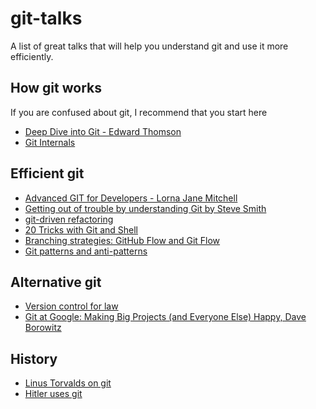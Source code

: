 # git-talks
A list of great talks that will help you understand git and use it more efficiently.

## How git works
If you are confused about git, I recommend that you start here
* [Deep Dive into Git - Edward Thomson](https://www.youtube.com/watch?v=fBP18-taaNw&ab_channel=NDCConferences)
* [Git Internals](https://www.youtube.com/watch?v=P6jD966jzlk&ab_channel=GitLab)

## Efficient git
* [Advanced GIT for Developers - Lorna Jane Mitchell](https://www.youtube.com/watch?v=duqBHik7nRo&ab_channel=LaraconEU)
* [Getting out of trouble by understanding Git by Steve Smith](https://www.youtube.com/watch?v=sevc6668cQ0&t=213s&ab_channel=Devoxx)
* [git-driven refactoring](https://www.youtube.com/watch?v=e9K1gHYIE2c&ab_channel=GitHub)
* [20 Tricks with Git and Shell](https://www.youtube.com/watch?v=d-T51nhmFhQ&ab_channel=GitHub)
* [Branching strategies: GitHub Flow and Git Flow](https://www.youtube.com/watch?v=gQVUCTVt39o&list=RDCMUC7c3Kb6jYCRj4JOHHZTxKsQ&index=30&ab_channel=GitHub)
* [Git patterns and anti-patterns](https://www.youtube.com/watch?v=ykZbBD-CmP8&ab_channel=MicrosoftDeveloper)

## Alternative git

* [Version control for law](https://www.youtube.com/watch?v=SmLpJEZyvI0&ab_channel=GitHub)
* [Git at Google: Making Big Projects (and Everyone Else) Happy, Dave Borowitz](https://www.youtube.com/watch?v=cY34mr71ky8&list=RDCMUC7c3Kb6jYCRj4JOHHZTxKsQ&index=8&ab_channel=GitHub)

## History

* [Linus Torvalds on git](https://www.youtube.com/watch?v=4XpnKHJAok8&ab_channel=Google)
* [Hitler uses git](https://www.youtube.com/watch?v=CDeG4S-mJts&ab_channel=ronopolis)

